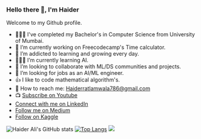### Hello there 👋, I'm Haider

Welcome to my Github profile.

- 👨🏼‍🎓 I've completed my Bachelor's in Computer Science from University of Mumbai. 
- 🔭 I’m currently working on Freecodecamp's Time calculator. 
- 🌱 I’m addicted to learning and growing every day.
- 👨🏼‍💻 I’m currently learning AI.
- 👯 I’m looking to collaborate with ML/DS communities and projects.
- 🤔 I’m looking for jobs as an AI/ML engineer.
- 👍 I like to code mathematical algorithm's.
- :e-mail: How to reach me: Haiderratlamwala786@gmail.com
- :tv: [Subscribe on Youtube](https://www.youtube.com/channel/UCLejUSp6pBodGBGpF7t2FDw)
- [Connect with me on LinkedIn](https://www.linkedin.com/in/haider-ali-32b66a131/)
- [Follow me on Medium](https://medium.com/@h_ali)
- [Follow on Kaggle](https://www.kaggle.com/haiderali20)

![Haider Ali's GitHub stats](https://github-readme-stats.vercel.app/api?username=AliHaider20&show_icons=true)
[![Top Langs](https://github-readme-stats.vercel.app/api/top-langs/?username=AliHaider20&layout=compact)](https://github.com/AliHaider20/github-readme-stats)
![](https://komarev.com/ghpvc/?username=AliHaider20)

